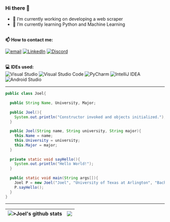 
### Hi there 👋

- 🔭 I’m currently working on developing a web scraper 
- 🌱 I’m currently learning Python and Machine Learning

<!-- Contact info -->
 
<br><b>📫 How to contact me: </b><br>

<a href="mailto:joel.pimenta@mavs.uta.edu"><img src="https://img.shields.io/badge/-EmailMe-red" alt="email"></a>
<a href="https://www.linkedin.com/in/joel-pimenta-22872a208/" target="_blank"><img src="https://img.shields.io/badge/LinkedIn-%230077B5.svg?&style=flat-square&logo=linkedin&logoColor=white" alt="LinkedIn"></a>
[![Discord](https://badgen.net/badge/icon/discord?icon=discord&label)](https://https://discord.com/)

<!-- Tech used -->

<br><b>💻 IDEs used: </b><br>
![Visual Studio](https://img.shields.io/badge/Visual%20Studio-5C2D91.svg?style=for-the-badge&logo=visual-studio&logoColor=white)
![Visual Studio Code](https://img.shields.io/badge/Visual%20Studio%20Code-0078d7.svg?style=for-the-badge&logo=visual-studio-code&logoColor=white)
![PyCharm](https://img.shields.io/badge/pycharm-143?style=for-the-badge&logo=pycharm&logoColor=black&color=black&labelColor=green)
![IntelliJ IDEA](https://img.shields.io/badge/IntelliJIDEA-000000.svg?style=for-the-badge&logo=intellij-idea&logoColor=white)
![Android Studio](https://img.shields.io/badge/Android%20Studio-3DDC84.svg?style=for-the-badge&logo=android-studio&logoColor=white)

---
<!-- About me in Java -->
```Java
public class Joel{
  
  public String Name, University, Major;
  
  public Joel(){
    System.out.println("Constructor invoked and objects initialized.");
  }
  
  public Joel(String name, String university, String major){
    this.Name = name;
    this.University = university;
    this.Major = major;
  }
  
  private static void sayHello(){
    System.out.println("Hello World!");
  }
  
  public static void main(String args[]){
    Joel P = new Joel("Joel", "University of Texas at Arlington", "Bachelor's in Computer Science");
    P.sayHello();
  }
}

```
<!-- Github stats -->
---
|<img align="center" src="https://github-readme-stats.vercel.app/api?username=psjoel02&show_icons=true&locale=en&count_private=true&layout=full&hide_border=true&bg_color=0D1117&theme=midnight-blue" alt=">Joel's github stats" />|<img align="center" src="https://github-readme-stats.vercel.app/api/top-langs/?username=psjoel02&langs_count=8&count_private=true&layout=full&hide_border=true&bg_color=0D1117&theme=midnight-blue" />|
| ------------- | ------------- |
<!--**psjoel02/psjoel02** is a ✨ _special_ ✨ repository because its `README.md` (this file) appears on your GitHub profile.

Here are some ideas to get you started:

- 🔭 I’m currently working on ...
- 🌱 I’m currently learning ...
- 👯 I’m looking to collaborate on ...
- 🤔 I’m looking for help with ...
- 💬 Ask me about ...
- 📫 How to reach me: ...
- 😄 Pronouns: ...
- ⚡ Fun fact: ...
-->
